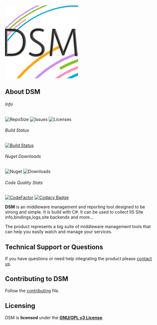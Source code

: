 
![Product Gif](./dsm-logo.png)

## About DSM
###### Info
![RepoSize](https://img.shields.io/github/repo-size/dogusteknoloji/dsm.core?style=flat-square)
![Issues](https://img.shields.io/github/issues/dogusteknoloji/dsm.core?style=flat-square)
![Licenses](https://img.shields.io/github/license/dogusteknoloji/dsm.core?style=flat-square)

###### Build Status
[![Build Status](https://dtalm.visualstudio.com/DUY%20Self%20Service/_apis/build/status/DogusTeknoloji.DSM.Core?branchName=master)](https://dtalm.visualstudio.com/DUY%20Self%20Service/_build/latest?definitionId=749&branchName=master)

###### Nuget Downloads  
![Nuget](https://img.shields.io/nuget/v/dsm.core?style=flat-square)
![Downloads](https://img.shields.io/nuget/dt/dsm.core?label=Downloads&style=flat-square)

###### Code Quality Stats
[![CodeFactor](https://www.codefactor.io/repository/github/dogusteknoloji/dsm.core/badge)](https://www.codefactor.io/repository/github/dogusteknoloji/dsm.core)
[![Codacy Badge](https://api.codacy.com/project/badge/Grade/ca6d1e49ad4b440ab2625be2aa3007f7)](https://www.codacy.com/manual/onurakkaya/DSM.Core?utm_source=github.com&amp;utm_medium=referral&amp;utm_content=DogusTeknoloji/DSM.Core&amp;utm_campaign=Badge_Grade)

**DSM** is an middleware management and reporting tool designed to be strong and simple. It is build with C#. It can be used to collect IIS Site info,bindings,logs,site backends and more...

The product represents a big suite of middleware management tools that can help you easily watch and manage your services. 

## Technical Support or Questions

If you have questions or need help integrating the product please [contact us](https://www.d-teknoloji.com.tr).

## Contributing to DSM
Follow the [contributing](CONTRIBUTING.md) file.

## Licensing

DSM is **licensed** under the **[GNU/GPL v3 License]**.

[GNU/GPL v3 License]: https://github.com/DogusTeknoloji/DSM.Core/blob/master/LICENSE
